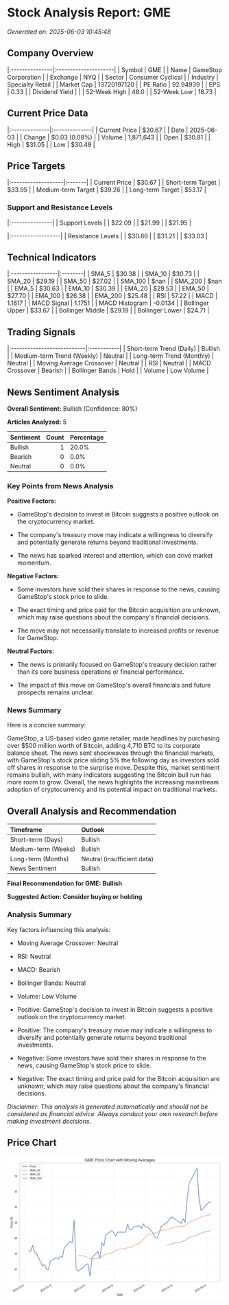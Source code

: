 # Stock Analysis Report: GME

*Generated on: 2025-06-03 10:45:48*


## Company Overview

|:---------------|:---------------------|
| Symbol         | GME                  |
| Name           | GameStop Corporation |
| Exchange       | NYQ                  |
| Sector         | Consumer Cyclical    |
| Industry       | Specialty Retail     |
| Market Cap     | 13720197120          |
| PE Ratio       | 92.94939             |
| EPS            | 0.33                 |
| Dividend Yield |                      |
| 52-Week High   | 48.0                 |
| 52-Week Low    | 18.73                |


## Current Price Data

|:--------------|:--------------|
| Current Price | $30.67        |
| Date          | 2025-06-03    |
| Change        | $0.03 (0.08%) |
| Volume        | 1,871,643     |
| Open          | $30.81        |
| High          | $31.05        |
| Low           | $30.49        |


## Price Targets

|:-------------------|:-------|
| Current Price      | $30.67 |
| Short-term Target  | $33.95 |
| Medium-term Target | $39.26 |
| Long-term Target   | $53.17 |


### Support and Resistance Levels

|:---------------|
| Support Levels |
| $22.09         |
| $21.99         |
| $21.95         |


|:------------------|
| Resistance Levels |
| $30.86            |
| $31.21            |
| $33.03            |


## Technical Indicators

|:-----------------|:--------|
| SMA_5            | $30.38  |
| SMA_10           | $30.73  |
| SMA_20           | $29.19  |
| SMA_50           | $27.02  |
| SMA_100          | $nan    |
| SMA_200          | $nan    |
| EMA_5            | $30.63  |
| EMA_10           | $30.39  |
| EMA_20           | $29.53  |
| EMA_50           | $27.70  |
| EMA_100          | $26.38  |
| EMA_200          | $25.48  |
| RSI              | 57.22   |
| MACD             | 1.1617  |
| MACD Signal      | 1.1751  |
| MACD Histogram   | -0.0134 |
| Bollinger Upper  | $33.67  |
| Bollinger Middle | $29.19  |
| Bollinger Lower  | $24.71  |


## Trading Signals

|:---------------------------|:-----------|
| Short-term Trend (Daily)   | Bullish    |
| Medium-term Trend (Weekly) | Neutral    |
| Long-term Trend (Monthly)  | Neutral    |
| Moving Average Crossover   | Neutral    |
| RSI                        | Neutral    |
| MACD Crossover             | Bearish    |
| Bollinger Bands            | Hold       |
| Volume                     | Low Volume |


## News Sentiment Analysis

**Overall Sentiment:** Bullish (Confidence: 80%)

**Articles Analyzed:** 5


| Sentiment   |   Count | Percentage   |
|:------------|--------:|:-------------|
| Bullish     |       1 | 20.0%        |
| Bearish     |       0 | 0.0%         |
| Neutral     |       0 | 0.0%         |


### Key Points from News Analysis

**Positive Factors:**

- GameStop's decision to invest in Bitcoin suggests a positive outlook on the cryptocurrency market.

- The company's treasury move may indicate a willingness to diversify and potentially generate returns beyond traditional investments.

- The news has sparked interest and attention, which can drive market momentum.



**Negative Factors:**

- Some investors have sold their shares in response to the news, causing GameStop's stock price to slide.

- The exact timing and price paid for the Bitcoin acquisition are unknown, which may raise questions about the company's financial decisions.

- The move may not necessarily translate to increased profits or revenue for GameStop.



**Neutral Factors:**

- The news is primarily focused on GameStop's treasury decision rather than its core business operations or financial performance.

- The impact of this move on GameStop's overall financials and future prospects remains unclear.



### News Summary

Here is a concise summary:

GameStop, a US-based video game retailer, made headlines by purchasing over $500 million worth of Bitcoin, adding 4,710 BTC to its corporate balance sheet. The news sent shockwaves through the financial markets, with GameStop's stock price sliding 5% the following day as investors sold off shares in response to the surprise move. Despite this, market sentiment remains bullish, with many indicators suggesting the Bitcoin bull run has more room to grow. Overall, the news highlights the increasing mainstream adoption of cryptocurrency and its potential impact on traditional markets.


## Overall Analysis and Recommendation

| Timeframe           | Outlook                     |
|:--------------------|:----------------------------|
| Short-term (Days)   | Bullish                     |
| Medium-term (Weeks) | Bullish                     |
| Long-term (Months)  | Neutral (insufficient data) |
| News Sentiment      | Bullish                     |


**Final Recommendation for GME: Bullish**

**Suggested Action: Consider buying or holding**


### Analysis Summary

Key factors influencing this analysis:

- Moving Average Crossover: Neutral

- RSI: Neutral

- MACD: Bearish

- Bollinger Bands: Neutral

- Volume: Low Volume

- Positive: GameStop's decision to invest in Bitcoin suggests a positive outlook on the cryptocurrency market.

- Positive: The company's treasury move may indicate a willingness to diversify and potentially generate returns beyond traditional investments.

- Negative: Some investors have sold their shares in response to the news, causing GameStop's stock price to slide.

- Negative: The exact timing and price paid for the Bitcoin acquisition are unknown, which may raise questions about the company's financial decisions.



*Disclaimer: This analysis is generated automatically and should not be considered as financial advice. Always conduct your own research before making investment decisions.*



## Price Chart

![GME Price Chart](reports\charts\GME_price_chart.png)

